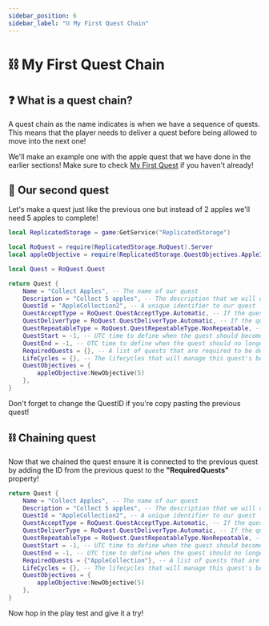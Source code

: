 ```yaml
---
sidebar_position: 6
sidebar_label: "⛓️ My First Quest Chain"
---
```


# ⛓️ My First Quest Chain

## ❓ What is a quest chain?

A quest chain as the name indicates is when we have a sequence of quests. This means that the player needs to deliver a quest before being allowed to move into the next one!

We'll make an example one with the apple quest that we have done in the earlier sections! Make sure to check [My First Quest](./MyFirstQuest/DeclaringQuest.md) if you haven't already!

## 🏹 Our second quest

Let's make a quest just like the previous one but instead of 2 apples we'll need 5 apples to complete!

```lua
local ReplicatedStorage = game:GetService("ReplicatedStorage")

local RoQuest = require(ReplicatedStorage.RoQuest).Server
local appleObjective = require(ReplicatedStorage.QuestObjectives.AppleInfo)

local Quest = RoQuest.Quest

return Quest {
	Name = "Collect Apples", -- The name of our quest
	Description = "Collect 5 apples", -- The description that we will display to our user
	QuestId = "AppleCollection2", -- A unique identifier to our quest
	QuestAcceptType = RoQuest.QuestAcceptType.Automatic, -- If the quest automatically gets accepted or rquires manual work
	QuestDeliverType = RoQuest.QuestDeliverType.Automatic, -- If the quest automatically gets delivered or requires manual work
	QuestRepeatableType = RoQuest.QuestRepeatableType.NonRepeatable, -- If the quest can be repeated or not
	QuestStart = -1, -- UTC time to define when the quest should become available (specially useful for event quests)
	QuestEnd = -1, -- UTC time to define when the quest should no longer be available (specially useful for event quests)
	RequiredQuests = {}, -- A list of quests that are required to be delivered before this quest can be started
	LifeCycles = {}, -- The lifecycles that will manage this quest's behavior
	QuestObjectives = {
		appleObjective:NewObjective(5)
	}, 
}
```

Don't forget to change the QuestID if you're copy pasting the previous quest!

## ⛓️ Chaining quest

Now that we chained the quest ensure it is connected to the previous quest by adding the ID from the previous quest to the **"RequiredQuests"** property!

```lua
return Quest {
	Name = "Collect Apples", -- The name of our quest
	Description = "Collect 5 apples", -- The description that we will display to our user
	QuestId = "AppleCollection2", -- A unique identifier to our quest
	QuestAcceptType = RoQuest.QuestAcceptType.Automatic, -- If the quest automatically gets accepted or rquires manual work
	QuestDeliverType = RoQuest.QuestDeliverType.Automatic, -- If the quest automatically gets delivered or requires manual work
	QuestRepeatableType = RoQuest.QuestRepeatableType.NonRepeatable, -- If the quest can be repeated or not
	QuestStart = -1, -- UTC time to define when the quest should become available (specially useful for event quests)
	QuestEnd = -1, -- UTC time to define when the quest should no longer be available (specially useful for event quests)
	RequiredQuests = {"AppleCollection"}, -- A list of quests that are required to be delivered before this quest can be started
	LifeCycles = {}, -- The lifecycles that will manage this quest's behavior
	QuestObjectives = {
		appleObjective:NewObjective(5)
	}, 
}
```

Now hop in the play test and give it a try!